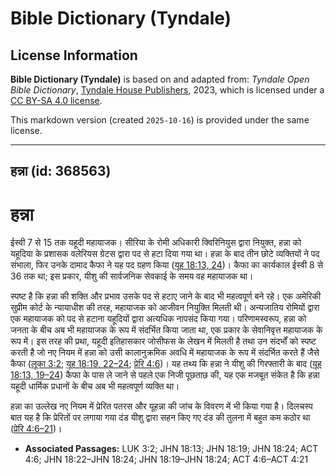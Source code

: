 # Bible Dictionary (Tyndale)

## License Information

**Bible Dictionary (Tyndale)** is based on and adapted from: _Tyndale Open Bible Dictionary_, [Tyndale House Publishers](https://tyndaleopenresources.com/), 2023, which is licensed under a [CC BY-SA 4.0 license](https://creativecommons.org/licenses/by-sa/4.0/legalcode.en).

This markdown version (created `2025-10-16`) is provided under the same license.



--------------------------------

## हन्ना (id: 368563)

हन्ना
=====

ईस्वी 7 से 15 तक यहूदी महायाजक। सीरिया के रोमी अधिकारी क्विरिनियुस द्वारा नियुक्त, हन्ना को यहूदिया के प्रशासक वलेरियस ग्रेटस द्वारा पद से हटा दिया गया था। हन्ना के बाद तीन छोटे व्यक्तियों ने पद संभाला, फिर उनके दामाद कैफा ने यह पद ग्रहण किया ([यूह 18:13, 24](https://ref.ly/John18:13,John18:24))। कैफा का कार्यकाल ईस्वी 8 से 36 तक था; इस प्रकार, यीशु की सार्वजनिक सेवकाई के समय वह महायाजक था।

स्पष्ट है कि हन्ना की शक्ति और प्रभाव उसके पद से हटाए जाने के बाद भी महत्वपूर्ण बने रहे। एक अमेरिकी सुप्रीम कोर्ट के न्यायाधीश की तरह, महायाजक को आजीवन नियुक्ति मिलती थी। अन्यजातिय रोमियों द्वारा एक महायाजक को पद से हटाना यहूदियों द्वारा अत्यधिक नापसंद किया गया। परिणामस्वरूप, हन्ना को जनता के बीच अब भी महायाजक के रूप में संदर्भित किया जाता था, एक प्रकार के सेवानिवृत्त महायाजक के रूप में। इस तरह की प्रथा, यहूदी इतिहासकार जोसीफस के लेखन में मिलती है तथा उन संदर्भों को स्पष्ट करती है जो नए नियम में हन्ना को उसी कालानुक्रमिक अवधि में महायाजक के रूप में संदर्भित करते हैं जैसे कैफा ([लूका 3:2](https://ref.ly/Luke3:2); [यूह 18:19, 22–24](https://ref.ly/John18:19,John18:22-John18:24); [प्रेरि 4:6](https://ref.ly/Acts4:6))। यह तथ्य कि हन्ना ने यीशु की गिरफ्तारी के बाद ([यूह 18:13, 19–24](https://ref.ly/John18:13,John18:19-John18:24)) कैफा के पास ले जाने से पहले एक निजी पूछताछ की, यह एक मजबूत संकेत है कि हन्ना यहूदी धार्मिक प्रधानों के बीच अब भी महत्वपूर्ण व्यक्ति था।

हन्ना का उल्लेख नए नियम में प्रेरित पतरस और यूहन्ना की जांच के विवरण में भी किया गया है। दिलचस्प बात यह है कि प्रेरितों पर लगाया गया दंड यीशु द्वारा सहन किए गए दंड की तुलना में बहुत कम कठोर था ([प्रेरि 4:6–21](https://ref.ly/Acts4:6-Acts4:21))।

* **Associated Passages:** LUK 3:2; JHN 18:13; JHN 18:19; JHN 18:24; ACT 4:6; JHN 18:22–JHN 18:24; JHN 18:19–JHN 18:24; ACT 4:6–ACT 4:21

